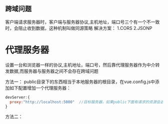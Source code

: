 ## 跨域问题
客户端请求服务器时，客户端与服务器协议,主机地址，端口号三个有一个不一致时，会阻止收到数据，这种机制叫做同源策略
解决方案：
1.CORS
2.JSONP

# 代理服务器
设置一台和浏览器一样的协议,主机地址，端口号，然后靠代理服务器作为中介转发数据,而服务器与服务器之间不会存在跨域问题

方法一：
public目录下的东西相当于本地服务器的根目录，在vue.config.js中添加如下配置增加一个代理服务器：
```js
devServer:{
  proxy:"http://localhost:5000"  //目标服务器，如果public下面有请求的资源会返回本地的资源
}
```

方法二：



